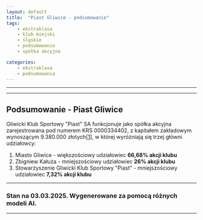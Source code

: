 ```yaml
---
layout: default
title:  "Piast Gliwice - podsumowanie"
tags: 
    - ekstraklasa
    - klub miejski
    - śląskie
    - podsumowanie
    - spółka akcyjna

categories:
    - ekstraklasa
    - podsumowania
---
```


[1]: https://piast-gliwice.eu/klub/struktura-organizacyjna

---

---

## Podsumowanie - Piast Gliwice
Gliwicki Klub Sportowy "Piast" SA funkcjonuje jako spółka akcyjna zarejestrowana pod numerem KRS 0000334402, z kapitałem zakładowym wynoszącym 9.380.000 złotych\[[1]\], w której wyróżniają się trzej główni udziałowcy:

1. Miasto Gliwice - większościowy udziałowiec **66,68% akcji klubu**
2. Zbigniew Kałuża - mniejszościowy udziałowiec **26% akcji klubu**
3. Stowarzyszenie Gliwicki Klub Sportowy "Piast" - mniejszościowy udziałowiec **7,32% akcji klubu**

---

### Stan na 03.03.2025. Wygenerowane za pomocą różnych modeli AI.

---
